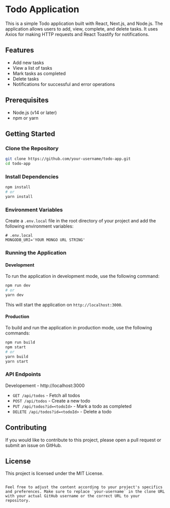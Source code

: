 # Todo Application

This is a simple Todo application built with React, Next.js, and Node.js. The application allows users to add, view, complete, and delete tasks. It uses Axios for making HTTP requests and React Toastify for notifications.

## Features

- Add new tasks
- View a list of tasks
- Mark tasks as completed
- Delete tasks
- Notifications for successful and error operations

## Prerequisites

- Node.js (v14 or later)
- npm or yarn

## Getting Started

### Clone the Repository

```bash
git clone https://github.com/your-username/todo-app.git
cd todo-app
```

### Install Dependencies

```bash
npm install
# or
yarn install
```

### Environment Variables

Create a `.env.local` file in the root directory of your project and add the following environment variables:

```env
# .env.local
MONGODB_URI='YOUR MONGO URL STRING'
```

### Running the Application

#### Development

To run the application in development mode, use the following command:

```bash
npm run dev
# or
yarn dev
```

This will start the application on `http://localhost:3000`.

#### Production

To build and run the application in production mode, use the following commands:

```bash
npm run build
npm start
# or
yarn build
yarn start
```

### API Endpoints

Developement - http://localhost:3000

- `GET /api/todos` - Fetch all todos
- `POST /api/todos` - Create a new todo
- `PUT /api/todos?id=<todoId>` - Mark a todo as completed
- `DELETE /api/todos?id=<todoId>` - Delete a todo

## Contributing

If you would like to contribute to this project, please open a pull request or submit an issue on GitHub.

## License

This project is licensed under the MIT License.

```

Feel free to adjust the content according to your project's specifics and preferences. Make sure to replace `your-username` in the clone URL with your actual GitHub username or the correct URL to your repository.
```
